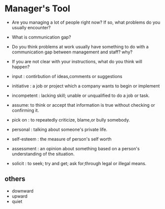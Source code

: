 # Manager's Tool
- Are you managing a lot of people right now?
If so, what problems do you usually encounter?

- What is communication gap?

- Do you think problems at work usually have something to do with a communication gap between management and staff? why?

- If you are not clear with your instructions, what do you think will happen?


- input : contirbution of ideas,comments or suggestions
- initiative : a job or project which a company wants to begin or implement
- incompetent : lacking skill; unable or unqualified to do a job or task.
- assume: to think or accept that information is true without checking or confirming it.
- pick on : to repeatedly criticize, blame,or bully somebody.
- personal : talking about someone's private life.
- self-esteem : the measure of person's self worth
- assessment : an opinion about something based on a person's understanding of the situation.
- solicit : to seek; try and get; ask for;through legal or illegal means.

## others
- downward
- upward
- quiet

